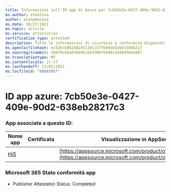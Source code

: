 ```yaml
---
title: Informazioni sull'ID app di Azure per 7cb50e3e-0427-409e-90d2-638eb28217c3
ms.author: elmalova
author: elenamalova
ms.date: 10/27/2021
ms.topic: article
ms.service: attestation
certification_type: attested
description: Tutte le informazioni di sicurezza e conformità disponibili per 7cb50e3e-0427-409e-90d2-638eb28217c3.
ms.openlocfilehash: ec82bcb862482451281c47fb98dd3a50150db217
ms.sourcegitcommit: 3b0f0cb0a67b69bcb6330078509cd449df04a987
ms.translationtype: MT
ms.contentlocale: it-IT
ms.lasthandoff: 11/02/2021
ms.locfileid: "60683057"
---
```

# <a name="azure-app-id-7cb50e3e-0427-409e-90d2-638eb28217c3"></a>ID app azure: 7cb50e3e-0427-409e-90d2-638eb28217c3


### <a name="apps-associated-with-this-id"></a>App associate a questo ID:
| **Nome app** | **Certificata** | **Visualizzazione in AppSource** |
|--------------|---------------|-----------------------|
| [Hi5](https://docs.microsoft.com/microsoft-365-app-certification/forward/WA200001610) |  | [https://appsource.microsoft.com/product/office/WA200001610](https://appsource.microsoft.com/product/office/WA200001610) |

### <a name="microsoft-365-app-compliance-status"></a>Microsoft 365 Stato conformità app
- Publisher Attestaton Status: Completed
